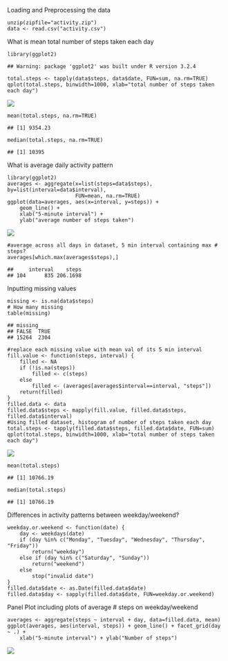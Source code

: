 Loading and Preprocessing the data

    unzip(zipfile="activity.zip")
    data <- read.csv("activity.csv")

What is mean total number of steps taken each day

    library(ggplot2)

    ## Warning: package 'ggplot2' was built under R version 3.2.4

    total.steps <- tapply(data$steps, data$date, FUN=sum, na.rm=TRUE)
    qplot(total.steps, binwidth=1000, xlab="total number of steps taken each day")

![](PA1_template_files/figure-markdown_strict/unnamed-chunk-2-1.png)

    mean(total.steps, na.rm=TRUE)

    ## [1] 9354.23

    median(total.steps, na.rm=TRUE)

    ## [1] 10395

What is average daily activity pattern

    library(ggplot2)
    averages <- aggregate(x=list(steps=data$steps), by=list(interval=data$interval),
                          FUN=mean, na.rm=TRUE)
    ggplot(data=averages, aes(x=interval, y=steps)) +
        geom_line() +
        xlab("5-minute interval") +
        ylab("average number of steps taken")

![](PA1_template_files/figure-markdown_strict/unnamed-chunk-3-1.png)

    #average across all days in dataset, 5 min interval containing max # steps?
    averages[which.max(averages$steps),]

    ##     interval    steps
    ## 104      835 206.1698

Inputting missing values

    missing <- is.na(data$steps)
    # How many missing
    table(missing)

    ## missing
    ## FALSE  TRUE 
    ## 15264  2304

    #replace each missing value with mean val of its 5 min interval
    fill.value <- function(steps, interval) {
        filled <- NA
        if (!is.na(steps))
            filled <- c(steps)
        else
            filled <- (averages[averages$interval==interval, "steps"])
        return(filled)
    }
    filled.data <- data
    filled.data$steps <- mapply(fill.value, filled.data$steps, filled.data$interval)
    #Using filled dataset, histogram of number of steps taken each day
    total.steps <- tapply(filled.data$steps, filled.data$date, FUN=sum)
    qplot(total.steps, binwidth=1000, xlab="total number of steps taken each day")

![](PA1_template_files/figure-markdown_strict/unnamed-chunk-4-1.png)

    mean(total.steps)

    ## [1] 10766.19

    median(total.steps)

    ## [1] 10766.19

Differences in activity patterns between weekday/weekend?

    weekday.or.weekend <- function(date) {
        day <- weekdays(date)
        if (day %in% c("Monday", "Tuesday", "Wednesday", "Thursday", "Friday"))
            return("weekday")
        else if (day %in% c("Saturday", "Sunday"))
            return("weekend")
        else
            stop("invalid date")
    }
    filled.data$date <- as.Date(filled.data$date)
    filled.data$day <- sapply(filled.data$date, FUN=weekday.or.weekend)

Panel Plot including plots of average \# steps on weekday/weekend

    averages <- aggregate(steps ~ interval + day, data=filled.data, mean)
    ggplot(averages, aes(interval, steps)) + geom_line() + facet_grid(day ~ .) +
        xlab("5-minute interval") + ylab("Number of steps")

![](PA1_template_files/figure-markdown_strict/unnamed-chunk-6-1.png)
